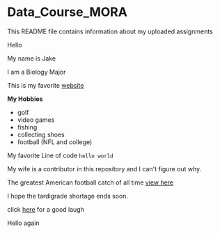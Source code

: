 # Data_Course_MORA

This README file contains information about my uploaded assignments

Hello

My name is Jake

I am a Biology Major

This is my favorite [website](https://stockx.com)

**My Hobbies**
* golf
* video games
* fishing
* collecting shoes
* football (NFL and college)

My favorite Line of code ```hello world```

My wife is a contributor in this repository and I can't figure out why.

The greatest American football catch of all time [view here](https://www.youtube.com/watch?v=zxbz3DDQzHU)

I hope the tardigrade shortage ends soon.

click [here](https://www.youtube.com/watch?v=z6EchXyieos) for a good laugh

Hello again

